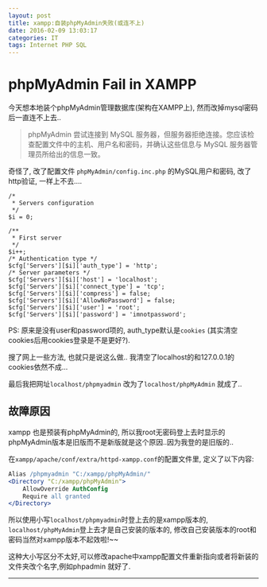 ```yaml
---
layout: post
title: xampp:自装phpMyAdmin失败(或连不上)
date: 2016-02-09 13:03:17
categories: IT
tags: Internet PHP SQL
---
```


# phpMyAdmin Fail in XAMPP

今天想本地装个phpMyAdmin管理数据库(架构在XAMPP上), 然而改掉mysql密码后一直连不上去..

> phpMyAdmin 尝试连接到 MySQL 服务器，但服务器拒绝连接。您应该检查配置文件中的主机、用户名和密码，并确认这些信息与 MySQL 服务器管理员所给出的信息一致。

奇怪了, 改了配置文件 `phpMyAdmin/config.inc.php` 的MySQL用户和密码, 改了http验证, 一样上不去....

~~~
/*
 * Servers configuration
 */
$i = 0;

/**
 * First server
 */
$i++;
/* Authentication type */
$cfg['Servers'][$i]['auth_type'] = 'http';
/* Server parameters */
$cfg['Servers'][$i]['host'] = 'localhost';
$cfg['Servers'][$i]['connect_type'] = 'tcp';
$cfg['Servers'][$i]['compress'] = false;
$cfg['Servers'][$i]['AllowNoPassword'] = false;
$cfg['Servers'][$i]['user'] = 'root';
$cfg['Servers'][$i]['password'] = 'imnotpassword';
~~~

PS: 原来是没有user和password项的, auth_type默认是`cookies` (其实清空cookies后用cookies登录是不是更好?).

搜了网上一些方法, 也就只是说这么做.. 我清空了localhost的和127.0.0.1的cookies依然不成...

最后我把网址`localhost/phpmyadmin` 改为了`localhost/phpMyAdmin` 就成了..

## 故障原因

xampp 也是预装有phpMyAdmin的, 所以我root无密码登上去时显示的phpMyAdmin版本是旧版而不是新版就是这个原因..因为我登的是旧版的..

在`xampp/apache/conf/extra/httpd-xampp.conf`的配置文件里, 定义了以下内容:

~~~apache
Alias /phpmyadmin "C:/xampp/phpMyAdmin/"
<Directory "C:/xampp/phpMyAdmin">
    AllowOverride AuthConfig
    Require all granted
</Directory>
~~~

所以使用小写`localhost/phpmyadmin`时登上去的是xampp版本的, `localhost/phpMyAdmin`登上去才是自己安装的版本的, 修改自己安装版本的root和密码当然对xampp版本不起效啦!~~

这种大小写区分不太好,可以修改apache中xampp配置文件重新指向或者将新装的文件夹改个名字,例如phpadmin 就好了.

------
